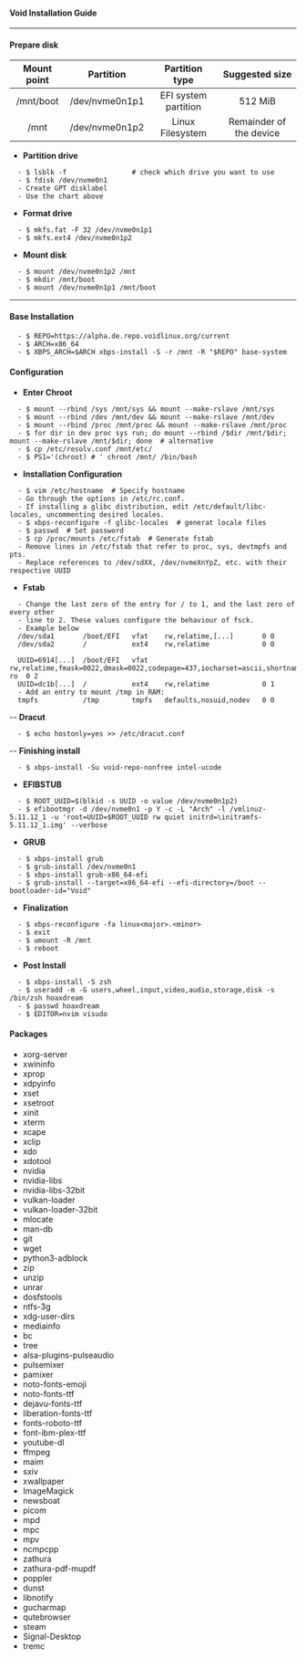 #### Void Installation Guide
---
#### Prepare disk
**Mount point** | **Partition** | **Partition type** | **Suggested size**
| :---: | :---: | :---: | :---: |
/mnt/boot | /dev/nvme0n1p1 | EFI system partition | 512 MiB
/mnt | /dev/nvme0n1p2 | Linux Filesystem | Remainder of the device
- **Partition drive**
```
  - $ lsblk -f                # check which drive you want to use
  - $ fdisk /dev/nvme0n1
  - Create GPT disklabel
  - Use the chart above
```
- **Format drive**
```
  - $ mkfs.fat -F 32 /dev/nvme0n1p1
  - $ mkfs.ext4 /dev/nvme0n1p2
```
- **Mount disk**
```
  - $ mount /dev/nvme0n1p2 /mnt
  - $ mkdir /mnt/boot
  - $ mount /dev/nvme0n1p1 /mnt/boot
```
---
#### Base Installation
```
  - $ REPO=https://alpha.de.repo.voidlinux.org/current
  - $ ARCH=x86_64
  - $ XBPS_ARCH=$ARCH xbps-install -S -r /mnt -R "$REPO" base-system
```

#### Configuration
- **Enter Chroot**
```
  - $ mount --rbind /sys /mnt/sys && mount --make-rslave /mnt/sys
  - $ mount --rbind /dev /mnt/dev && mount --make-rslave /mnt/dev
  - $ mount --rbind /proc /mnt/proc && mount --make-rslave /mnt/proc
  - $ for dir in dev proc sys run; do mount --rbind /$dir /mnt/$dir; mount --make-rslave /mnt/$dir; done  # alternative
  - $ cp /etc/resolv.conf /mnt/etc/
  - $ PS1='(chroot) # ' chroot /mnt/ /bin/bash
```
- **Installation Configuration**
```
  - $ vim /etc/hostname  # Specify hostname
  - Go through the options in /etc/rc.conf.
  - If installing a glibc distribution, edit /etc/default/libc-locales, uncommenting desired locales.
  - $ xbps-reconfigure -f glibc-locales  # generat locale files
  - $ passwd  # Set password
  - $ cp /proc/mounts /etc/fstab  # Generate fstab
  - Remove lines in /etc/fstab that refer to proc, sys, devtmpfs and pts.
  - Replace references to /dev/sdXX, /dev/nvmeXnYpZ, etc. with their respective UUID
```
- **Fstab**
```
  - Change the last zero of the entry for / to 1, and the last zero of every other
  - line to 2. These values configure the behaviour of fsck.
  - Example below
  /dev/sda1       /boot/EFI   vfat    rw,relatime,[...]       0 0
  /dev/sda2       /           ext4    rw,relatime             0 0

  UUID=6914[...]  /boot/EFI   vfat    rw,relatime,fmask=0022,dmask=0022,codepage=437,iocharset=ascii,shortname=mixed,utf8,errors=remount-ro  0 2
  UUID=dc1b[...]  /           ext4    rw,relatime             0 1
  - Add an entry to mount /tmp in RAM:
  tmpfs           /tmp        tmpfs   defaults,nosuid,nodev   0 0
```
-- **Dracut**
```
  - $ echo hostonly=yes >> /etc/dracut.conf
```
-- **Finishing install**
```
  - $ xbps-install -Su void-repo-nonfree intel-ucode
```
- **EFIBSTUB**
```
  - $ ROOT_UUID=$(blkid -s UUID -o value /dev/nvme0n1p2)
  - $ efibootmgr -d /dev/nvme0n1 -p Y -c -L "Arch" -l /vmlinuz-5.11.12_1 -u 'root=UUID=$ROOT_UUID rw quiet initrd=\initramfs-5.11.12_1.img' --verbose
```
- **GRUB**
```
  - $ xbps-install grub
  - $ grub-install /dev/nvme0n1
  - $ xbps-install grub-x86_64-efi
  - $ grub-install --target=x86_64-efi --efi-directory=/boot --bootloader-id="Void"
```
- **Finalization**
```
  - $ xbps-reconfigure -fa linux<major>.<minor>
  - $ exit
  - $ umount -R /mnt
  - $ reboot
```
- **Post Install**
```
  - $ xbps-install -S zsh
  - $ useradd -m -G users,wheel,input,video,audio,storage,disk -s /bin/zsh hoaxdream
  - $ passwd hoaxdream
  - $ EDITOR=nvim visudo
```

#### Packages

- xorg-server
- xwininfo
- xprop
- xdpyinfo
- xset
- xsetroot
- xinit
- xterm
- xcape
- xclip
- xdo
- xdotool
- nvidia
- nvidia-libs
- nvidia-libs-32bit
- vulkan-loader
- vulkan-loader-32bit
- mlocate
- man-db
- git
- wget
- python3-adblock
- zip
- unzip
- unrar
- dosfstools
- ntfs-3g
- xdg-user-dirs
- mediainfo
- bc
- tree
- alsa-plugins-pulseaudio
- pulsemixer
- pamixer
- noto-fonts-emoji
- noto-fonts-ttf
- dejavu-fonts-ttf
- liberation-fonts-ttf
- fonts-roboto-ttf
- font-ibm-plex-ttf
- youtube-dl
- ffmpeg
- maim
- sxiv
- xwallpaper
- ImageMagick
- newsboat
- picom
- mpd
- mpc
- mpv
- ncmpcpp
- zathura
- zathura-pdf-mupdf
- poppler
- dunst
- libnotify
- gucharmap
- qutebrowser
- steam
- Signal-Desktop
- tremc
